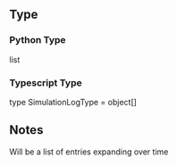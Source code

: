 ## Type
### Python Type
list
### Typescript Type
type SimulationLogType = object[]

## Notes

Will be a list of entries expanding over time